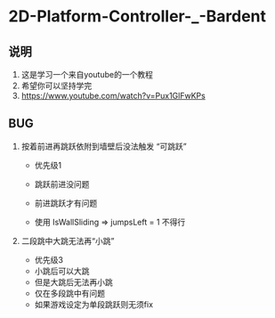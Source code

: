 # 2D-Platform-Controller-_-Bardent

## 说明
1. 这是学习一个来自youtube的一个教程
2. 希望你可以坚持学完
3. https://www.youtube.com/watch?v=Pux1GlFwKPs



## BUG

1. 按着前进再跳跃依附到墙壁后没法触发 “可跳跃”

   - 优先级1

   - 跳跃前进没问题

   - 前进跳跃才有问题

   - 使用 IsWallSliding => jumpsLeft = 1 不得行

     

2. 二段跳中大跳无法再“小跳”

   - 优先级3
   - 小跳后可以大跳
   - 但是大跳后无法再小跳
   - 仅在多段跳中有问题
   - 如果游戏设定为单段跳跃则无须fix

